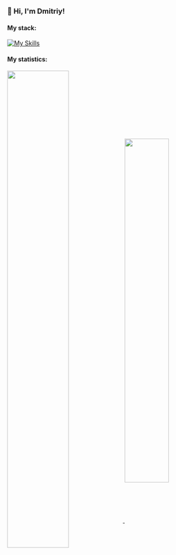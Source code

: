 ### 👋 Hi, I'm Dmitriy!

#### My stack:

[![My Skills](https://skills.thijs.gg/icons?i=html,css,js,react,nodejs,git,mongodb,jquery,figma)](https://skills.thijs.gg)

#### My statistics:

<a href="https://github.com/anuraghazra/github-readme-stats">
  <img align="center" width="53%" src="https://github-readme-stats.vercel.app/api?username=Loner789&show_icons=true&hide=stars,contributes&theme=default" />
</a>
<a href="https://github.com/anuraghazra/github-readme-stats">
  <img align="center" width="45%" src="https://github-readme-stats.vercel.app/api/top-langs/?username=Loner789&layout=compact" />
</a>
